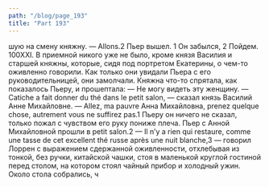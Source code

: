 ```yaml
---
path: "/blog/page_193"
title: "Part 193"
---
```


шую на смену княжну. — Allons.2
Пьер вышел.
1 Он забылся,
2 Пойдем.
100XXI.
В приемной никого уже не было, кроме князя Василия и старшей княжны, которые, сидя под портретом Екатерины, о чем-то оживленно говорили. Как только они увидали Пьера с его руководительницей, они замолчали. Княжна что-то спрятала, как показалось Пьеру, и прошептала:
— Не могу видеть эту женщину.
— Catiche a fait donner du thé dans le petit salon, — сказал князь Василий Анне Михайловне. — Allez, ma pauvre Анна Михайловна, prenez quelque chose, autrement vous ne suffirez pas.1
Пьеру он ничего не сказал, только пожал с чувством его руку пониже плеча. Пьер с Анной Михайловной прошли в petit salon.2
— Il n’y a rien qui restaure, comme une tasse de cet excellent thé russe après une nuit blanche,3 — говорил Лоррен с выражением сдержанной оживленности, отхлебывая из тонкой, без ручки, китайской чашки, стоя в маленькой круглой гостиной перед столом, на котором стоял чайный прибор и холодный ужин. Около стола собрались, ч
